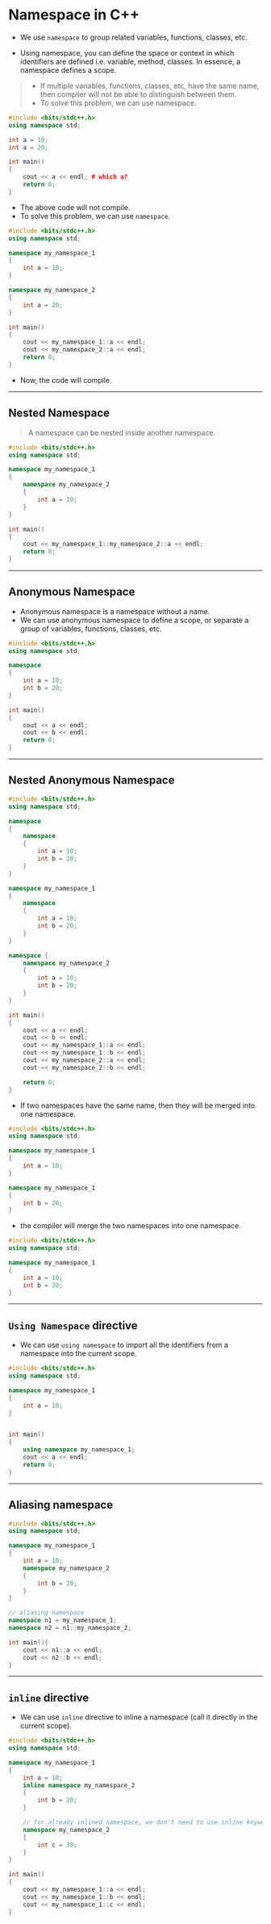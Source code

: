 # Namespace in C++

- We use `namespace` to group related variables, functions, classes, etc.

- Using namespace, you can define the space or context in which identifiers are defined i.e. variable, method, classes. In essence, a namespace defines a scope.

> - If multiple variables, functions, classes, etc, have the same name, then compiler will not be able to distinguish between them.
> - To solve this problem, we can use namespace.

```cpp
#include <bits/stdc++.h>
using namespace std;

int a = 10;
int a = 20;

int main()
{
    cout << a << endl; # which a?
    return 0;
}
```

- The above code will not compile.
- To solve this problem, we can use `namespace`.

```cpp
#include <bits/stdc++.h>
using namespace std;

namespace my_namespace_1
{
    int a = 10;
}

namespace my_namespace_2
{
    int a = 20;
}

int main()
{
    cout << my_namespace_1::a << endl;
    cout << my_namespace_2::a << endl;
    return 0;
}
```

- Now, the code will compile.

---

## Nested Namespace

> A namespace can be nested inside another namespace.

```cpp
#include <bits/stdc++.h>
using namespace std;

namespace my_namespace_1
{
    namespace my_namespace_2
    {
        int a = 10;
    }
}

int main()
{
    cout << my_namespace_1::my_namespace_2::a << endl;
    return 0;
}
```

---

## Anonymous Namespace

- Anonymous namespace is a namespace without a name.
- We can use anonymous namespace to define a scope, or separate a group of variables, functions, classes, etc.

```cpp
#include <bits/stdc++.h>
using namespace std;

namespace
{
    int a = 10;
    int b = 20;
}

int main()
{
    cout << a << endl;
    cout << b << endl;
    return 0;
}
```

---

## Nested Anonymous Namespace

```cpp
#include <bits/stdc++.h>
using namespace std;

namespace
{
    namespace
    {
        int a = 10;
        int b = 20;
    }
}

namespace my_namespace_1
{
    namespace
    {
        int a = 10;
        int b = 20;
    }
}

namespace {
    namespace my_namespace_2
    {
        int a = 10;
        int b = 20;
    }
}

int main()
{
    cout << a << endl;
    cout << b << endl;
    cout << my_namespace_1::a << endl;
    cout << my_namespace_1::b << endl;
    cout << my_namespace_2::a << endl;
    cout << my_namespace_2::b << endl;

    return 0;
}
```

- If two namespaces have the same name, then they will be merged into one namespace.

```cpp
#include <bits/stdc++.h>
using namespace std;

namespace my_namespace_1
{
    int a = 10;
}

namespace my_namespace_1
{
    int b = 20;
}
```

- the compiler will merge the two namespaces into one namespace.

```cpp
#include <bits/stdc++.h>
using namespace std;

namespace my_namespace_1
{
    int a = 10;
    int b = 20;
}
```

---

## `Using Namespace` directive

- We can use `using namespace` to import all the identifiers from a namespace into the current scope.

```cpp
#include <bits/stdc++.h>
using namespace std;

namespace my_namespace_1
{
    int a = 10;
}


int main()
{
    using namespace my_namespace_1;
    cout << a << endl;
    return 0;
}
```

---

## Aliasing namespace

```cpp
#include <bits/stdc++.h>
using namespace std;

namespace my_namespace_1
{
    int a = 10;
    namespace my_namespace_2
    {
        int b = 20;
    }
}

// aliasing namespace
namespace n1 = my_namespace_1;
namespace n2 = n1::my_namespace_2;

int main(){
    cout << n1::a << endl;
    cout << n2::b << endl;
}
```

---

## `inline` directive

- We can use `inline` directive to inline a namespace (call it directly in the current scope).

```cpp
#include <bits/stdc++.h>
using namespace std;

namespace my_namespace_1
{
    int a = 10;
    inline namespace my_namespace_2
    {
        int b = 20;
    }

    // for already inlined namespace, we don't need to use inline keyword again
    namespace my_namespace_2 
    {
        int c = 30;
    }
}

int main()
{
    cout << my_namespace_1::a << endl;
    cout << my_namespace_1::b << endl;
    cout << my_namespace_1::c << endl;
}
```
